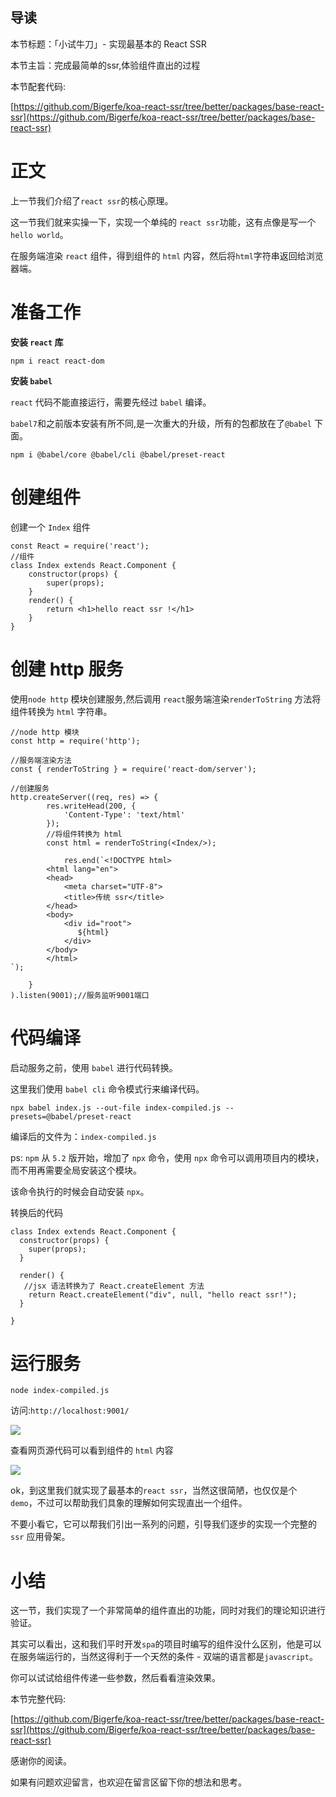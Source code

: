 ## 导读

本节标题：「小试牛刀」- 实现最基本的 React SSR

本节主旨：完成最简单的ssr,体验组件直出的过程

本节配套代码:

[https://github.com/Bigerfe/koa-react-ssr/tree/better/packages/base-react-ssr](https://github.com/Bigerfe/koa-react-ssr/tree/better/packages/base-react-ssr)

# 正文

上一节我们介绍了`react ssr`的核心原理。

这一节我们就来实操一下，实现一个单纯的 `react ssr`功能，这有点像是写一个`hello world`。

在服务端渲染 `react` 组件，得到组件的 `html` 内容，然后将`html`字符串返回给浏览器端。

# 准备工作

**安装 `react` 库**

```
npm i react react-dom

```

**安装 `babel`**

`react` 代码不能直接运行，需要先经过 `babel` 编译。

`babel7`和之前版本安装有所不同,是一次重大的升级，所有的包都放在了`@babel` 下面。

```
npm i @babel/core @babel/cli @babel/preset-react

```

# 创建组件

创建一个 `Index` 组件

```
const React = require('react');
//组件
class Index extends React.Component {
    constructor(props) {
        super(props);
    }
    render() {
        return <h1>hello react ssr !</h1>
    }
}

```

# 创建 http 服务

使用`node http` 模块创建服务,然后调用 `react`服务端渲染`renderToString` 方法将组件转换为 `html` 字符串。

```
//node http 模块
const http = require('http');

//服务端渲染方法
const { renderToString } = require('react-dom/server');

//创建服务
http.createServer((req, res) => {
        res.writeHead(200, {
            'Content-Type': 'text/html'
        });
        //将组件转换为 html
        const html = renderToString(<Index/>);
        
            res.end(`<!DOCTYPE html>
        <html lang="en">
        <head>
            <meta charset="UTF-8">
            <title>传统 ssr</title>
        </head>
        <body>
            <div id="root">
               ${html}
            </div>
        </body>
        </html>
`);

    }
).listen(9001);//服务监听9001端口

```

# 代码编译

启动服务之前，使用 `babel` 进行代码转换。

这里我们使用 `babel cli` 命令模式行来编译代码。

```
npx babel index.js --out-file index-compiled.js --presets=@babel/preset-react

```

编译后的文件为：`index-compiled.js`

ps: `npm` 从 `5.2` 版开始，增加了 `npx` 命令，使用 `npx` 命令可以调用项目内的模块，而不用再需要全局安装这个模块。

该命令执行的时候会自动安装 `npx`。

转换后的代码

```
class Index extends React.Component {
  constructor(props) {
    super(props);
  }

  render() {
   //jsx 语法转换为了 React.createElement 方法
    return React.createElement("div", null, "hello react ssr!");
  }

}

```

# 运行服务

```
node index-compiled.js

```

访问:`http://localhost:9001/`

![](https://user-gold-cdn.xitu.io/2019/12/27/16f467109e0f42c8?w=505&h=375&f=png&s=19776)

查看网页源代码可以看到组件的 `html` 内容

![](https://user-gold-cdn.xitu.io/2019/12/27/16f46724ba65ce20?w=505&h=375&f=png&s=46831)

ok，到这里我们就实现了最基本的`react ssr`，当然这很简陋，也仅仅是个 `demo`，不过可以帮助我们具象的理解如何实现直出一个组件。

不要小看它，它可以帮我们引出一系列的问题，引导我们逐步的实现一个完整的 `ssr` 应用骨架。

# 小结

这一节，我们实现了一个非常简单的组件直出的功能，同时对我们的理论知识进行验证。

其实可以看出，这和我们平时开发`spa`的项目时编写的组件没什么区别，他是可以在服务端运行的，当然这得利于一个天然的条件 - 双端的语言都是`javascript`。

你可以试试给组件传递一些参数，然后看看渲染效果。

本节完整代码:

[https://github.com/Bigerfe/koa-react-ssr/tree/better/packages/base-react-ssr](https://github.com/Bigerfe/koa-react-ssr/tree/better/packages/base-react-ssr)

感谢你的阅读。

如果有问题欢迎留言，也欢迎在留言区留下你的想法和思考。